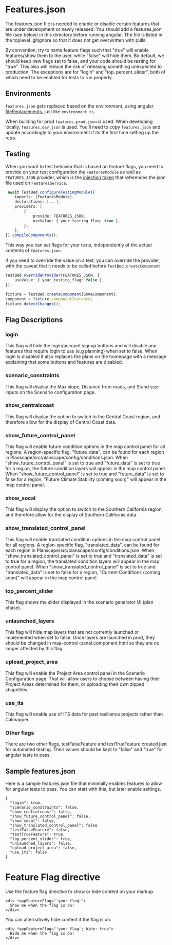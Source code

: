 # Features.json
The features.json file is needed to enable or disable certain features that are
under development or newly released.  You should add a features.json file (see
below) in this directory before running angular.  The file is listed in the
toplevel .gitignore so that it does not get overwritten with pulls.

By convention, try to name feature flags such that "true" will enable features/show them to the user, while "false" will hide them.  By default, we should keep new flags
set to false, and your code should be testing for "true".  This also will
reduce the risk of releasing something unexpected to production.
The exceptions are for "login" and "top_percent_slider", both of which need to
be enabled for tests to run properly.

## Environments

`features.json` gets replaced based on the environment, using angular [fileReplacements](https://angular.io/guide/build#configure-target-specific-file-replacements), just like `environment.ts`.

When building for prod `features.prod.json` is used. When developing locally, `features.dev.json` is used. You'll need to copy `features.json` and update accordingly to your environment if its the first time setting up the repo.
 
## Testing
When you want to test behavior that is based on feature flags, you need to provide on your test configuration the `FeaturesModule` as well as `FEATURES_JSON` provider, which is the [injection token](https://angular.io/guide/dependency-injection-in-action) that references the json file used on `FeaturesService`.
```typescript
 await TestBed.configureTestingModule({
    imports: [FeaturesModule],
    declarations: [...],
    providers: [
        {
            provide: FEATURES_JSON,
            useValue: { your_testing_flag: true },
        },
    ],
}).compileComponents();
```

This way you can set flags for your tests, independently of the actual contents of `features.json`.

If you need to override the value on a test, you can override the provider, with the caveat that it needs to be called before `TestBed.createComponent`.

```typescript
TestBed.overrideProvider(FEATURES_JSON, {
    useValue: { your_testing_flag: false },
});

fixture = TestBed.createComponent(SomeComponent);
component = fixture.componentInstance;
fixture.detectChanges();

```

## Flag Descriptions

### login
This flag will hide the login/account signup buttons and will disable any
features that require login to use (e.g planning) when set to false. When login
is disabled it also replaces the plans on the homepage with a message
explaining that some buttons and features are disabled.  

### scenario_constraints
This flag will display the Max slope, Distance from roads, and Stand size inputs on the Scenario configuration page. 

### show_centralcoast
This flag will display the option to switch to the Central Coast region,
and therefore allow for the display of Central Coast data.

### show_future_control_panel
This flag will enable future condition options in the map control panel for all regions. A region-specific flag, "future_data", can be found for each region in Planscape/src/planscape/config/conditions.json. When "show_future_control_panel" is set to true and "future_data" is set to true for a region, the future condition layers will appear in the map control panel. When "show_future_control_panel" is set to true and "future_data" is set to false for a region, "Future Climate Stability (coming soon)" will appear in the map control panel. 

### show_socal
This flag will display the option to switch to the Southern California region,
and therefore allow for the display of Southern California data.

### show_translated_control_panel
This flag will enable translated condition options in the map control panel for all regions. A region-specific flag, "translated_data", can be found for each region in Planscape/src/planscape/config/conditions.json. When "show_translated_control_panel" is set to true and "translated_data" is set to true for a region, the translated condition layers will appear in the map control panel. When "show_translated_control_panel" is set to true and "translated_data" is set to false for a region, "Current Conditions (coming soon)" will appear in the map control panel. 

### top_percent_slider
This flag shows the slider displayed in the scenario generator UI (plan phase).

### unlaunched_layers
This flag will hide map layers that are not currently launched or implemented
when set to false. Once layers are launched in prod, they should be changed in
map-control-panel.component.html so they are no longer affected by this flag.

###  upload_project_area
This flag will enable the Project Area control panel in the Scenario Configuration page. That will allow users to choose between having their Project Areas determined for them, or uploading their own zipped shapefiles. 

### use_its
This flag will enable use of ITS data for past resilience projects rather than
Calmapper.

### Other flags
There are two other flags, testFalseFeature and testTrueFeature created just for
automated testing.  Their values should be kept to "false" and "true" for
angular tests to pass.

## Sample features.json
Here is a sample features.json file that minimally enables features to allow
for angular tests to pass.  You can start with this, but later enable settings.
```
{
  "login": true,
  "scenario_constraints": false,
  "show_centralcoast": false,
  "show_future_control_panel": false,
  "show_socal": false,
  "show_translated_control_panel": false
  "testFalseFeature": false,
  "testTrueFeature": true,
  "top_percent_slider": true,
  "unlaunched_layers": false,
  "upload_project_area": false,
  "use_its": false
}
```

# Feature Flag directive

Use the feature flag directive to show or hide content on your markup.

```angular2html
<div *appFeatureFlag="'your_flag'">
  Show me when the flag is on!
</div>
```
You can alternatively hide content if the flag is on.

```angular2html
<div *appFeatureFlag="'your_flag'; hide: true">
  Hide me when the flag is on!
</div>
```

